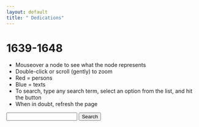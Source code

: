 ```yaml
---
layout: default
title: " Dedications"
---
```


# 1639-1648
- Mouseover a node to see what the node represents
- Double-click or scroll (gently) to zoom
- Red = persons
- Blue = texts
- To search, type any search term, select an option from the list, and hit the button
- When in doubt, refresh the page

<div class="ui-widget">
   <input id="search">
    <button type="button" onclick="searchNode()">Search</button>
</div>
<div id="network"></div>

<script src="http://d3js.org/d3.v3.min.js"></script>
<script src="https://ajax.googleapis.com/ajax/libs/jquery/1.11.3/jquery.min.js"></script>
<link rel="stylesheet" href="https://ajax.googleapis.com/ajax/libs/jqueryui/1.11.4/themes/smoothness/jquery-ui.css">
<script src="https://ajax.googleapis.com/ajax/libs/jqueryui/1.11.4/jquery-ui.min.js"></script>
<script src='1639-1648.js'></script>
